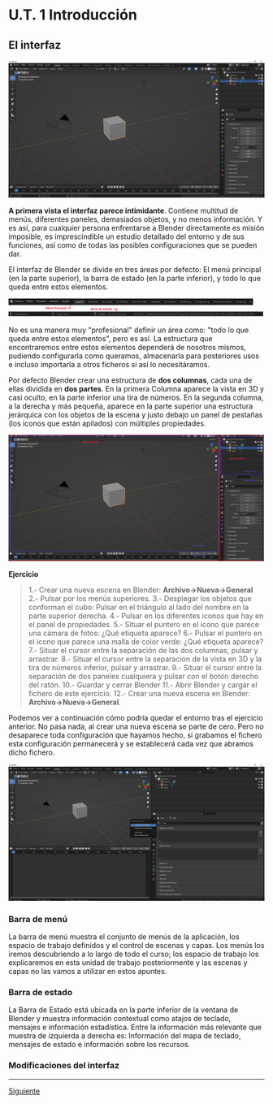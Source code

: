 ﻿# U.T. 1 Introducción
## El interfaz
![](ut_01_005.png)

**A primera vista el interfaz parece intimidante**. Contiene multitud de menús, diferentes paneles, demasiados objetos, y no menos información. Y es así, para cualquier persona enfrentarse a Blender directamente es misión imposible, es imprescindible un estudio detallado del entorno y de sus funciones, así como de todas las posibles configuraciones que se pueden dar.

El interfaz de Blender se divide en tres áreas por defecto: El menú principal (en la parte superior), la barra de estado (en la parte inferior), y todo lo que queda entre estos elementos.

![](ut_01_006.png)

No es una manera muy "profesional" definir un área como: "todo lo que queda entre estos elementos", pero es así. La estructura que encontraremos entre estos elementos dependerá de nosotros mismos, pudiendo configurarla como queramos, almacenarla para posteriores usos e incluso importarla a otros ficheros si así lo necesitáramos.

Por defecto Blender crear una estructura de **dos columnas**, cada una de ellas dividida en **dos partes**. En la primera Columna aparece la vista en 3D y casi oculto, en la parte inferior una tira de números. En la segunda columna, a la derecha y más pequeña, aparece en la parte superior una estructura jerárquica con los objetos de la escena y justo debajo un panel de pestañas (los iconos que están apilados) con múltiples propiedades.

![](ut_01_007.png)

**Ejercicio**
>1.- Crear una nueva escena en Blender: **Archivo->Nueva->General**
2.- Pulsar por los menús superiores.
3.- Desplegar los objetos que conforman el cubo: Pulsar en el triángulo al lado del nombre en la parte superior derecha.
4.- Pulsar en los diferentes iconos que hay en el panel de propiedades.
5.- Situar el puntero en el icono que parece una cámara de fotos: ¿Qué etiqueta aparece?
6.- Pulsar el puntero en el icono que parece una malla de color verde: ¿Qué etiqueta aparece?
7.- Situar el cursor entre la separación de las dos columnas, pulsar y arrastrar.
8.- Situar el cursor entre la separación de la vista en 3D y la tira de números inferior, pulsar y arrastrar.
9.- Situar el cursor entre la separación de dos paneles cualquiera y pulsar con el botón derecho del ratón.
10.- Guardar y cerrar Blender
11.- Abrir Blender y cargar el fichero de este ejercicio.
12.- Crear una nueva escena en Blender: **Archivo->Nueva->General**.

Podemos ver a continuación cómo podría quedar el entorno tras el ejercicio anterior. No pasa nada, al crear una nueva escena se parte de cero. Pero no desaparece toda configuración que hayamos hecho, si grabamos el fichero esta configuración permanecerá y se establecerá cada vez que abramos dicho fichero.

![](ut_01_008.png)

### Barra de menú
La barra de menú muestra el conjunto de menús de la aplicación, los espacio de trabajo definidos y el control de escenas y capas. Los menús los iremos descubriendo a lo largo de todo el curso; los espacio de trabajo los explicaremos en esta unidad de trabajo posteriormente y las escenas y capas no las vamos a utilizar en estos apuntes.

### Barra de estado
La Barra de Estado está ubicada en la parte inferior de la ventana de Blender y muestra información contextual como atajos de teclado, mensajes e información estadística. Entre la información más relevante que muestra de izquierda a derecha es: Información del mapa de teclado, mensajes de estado e información sobre los recursos. 

### Modificaciones del interfaz


---
[Siguiente](ut_1_03.md)
